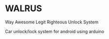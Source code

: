 WALRUS
======

Way Awesome Legit Righteous Unlock System

Car unlock/lock system for android using arduino
